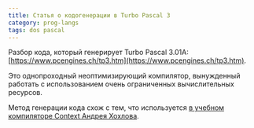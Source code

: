 ```yaml
---
title: Статья о кодогенерации в Turbo Pascal 3
category: prog-langs
tags: dos pascal
---
```


Разбор кода, который генерирует Turbo Pascal 3.01A: [https://www.pcengines.ch/tp3.htm](https://www.pcengines.ch/tp3.htm).

Это однопроходный неоптимизирующий компилятор, вынужденный работать с использованием очень ограниченных вычислительных ресурсов.

Метод генерации кода схож с тем, что используется [в учебном компиляторе Context Андрея Хохлова](http://www.avhohlov.narod.ru/). 

